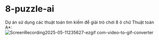 # 8-puzzle-ai
Dự án sử dụng các thuật toán tìm kiếm để giải trò chơi 8 ô chữ
Thuật toán A*:
![ScreenRecording2025-05-11235627-ezgif com-video-to-gif-converter](https://github.com/user-attachments/assets/123bc6ed-9e20-4e97-9bca-d5549a3fad90)

